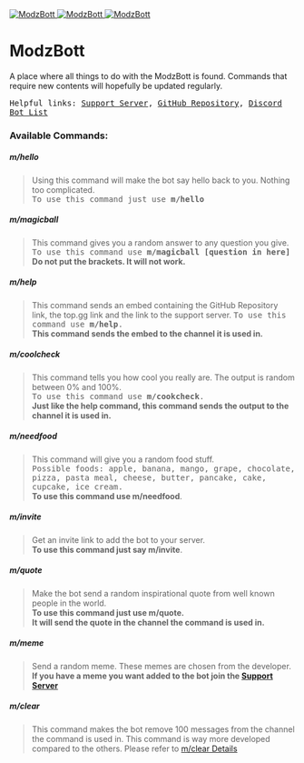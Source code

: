 <a href="https://top.gg/bot/709030261605793803" >
  <img src="https://top.gg/api/widget/status/709030261605793803.svg" alt="ModzBott" />
</a>
<a href="https://top.gg/bot/709030261605793803" >
  <img src="https://top.gg/api/widget/owner/709030261605793803.svg" alt="ModzBott" />
</a>
<a href="https://top.gg/bot/709030261605793803" >
  <img src="https://top.gg/api/widget/lib/709030261605793803.svg" alt="ModzBott" />
</a>

# ModzBott
A place where all things to do with the ModzBott is found. Commands that require new contents will hopefully be updated regularly.

<samp> Helpful links: [Support Server](https://discord.gg/nzEnYtZ), [GitHub Repository](https://github.com/Modzzzzz/ModzBott), [Discord Bot List]()

### Available Commands:
##### m/hello
> Using this command will make the bot say hello back to you. Nothing too complicated.              
> <samp>To use this command just use **m/hello** </samp>
##### m/magicball
>This command gives you a random answer to any question you give.         
> <samp>To use this command use **m/magicball [question in here]** </samp>        
> **Do not put the brackets. It will not work.**
##### m/help
>This command sends an embed containing the GitHub Repository link, the top.gg link and the link to the support server.
> <samp>To use this command use **m/help**. </samp>       
> **This command sends the embed to the channel it is used in.**
##### m/coolcheck
>This command tells you how cool you really are. The output is random between 0% and 100%.        
> <samp>To use this command use **m/cookcheck**. </samp>        
> **Just like the help command, this command sends the output to the channel it is used in.**
##### m/needfood
>This command will give you a random food stuff.        
> <samp>Possible foods: apple, banana, mango, grape, chocolate, pizza, pasta meal, cheese, butter, pancake, cake, cupcake, ice cream. </samp>       
> **To use this command use m/needfood**.
##### m/invite
>Get an invite link to add the bot to your server.        
> **To use this command just say m/invite**.
##### m/quote
>Make the bot send a random inspirational quote from well known people in the world.        
> **To use this command just use m/quote.       
> It will send the quote in the channel the command is used in.**
##### m/meme
>Send a random meme. These memes are chosen from the developer.         
> **If you have a meme you want added to the bot join the [Support Server](https://discord.gg/nzEnYtZ)**
##### m/clear
>This command makes the bot remove 100 messages from the channel the command is used in. This command is way more developed compared to the others. Please refer to [m/clear Details](#clear-parameters)
